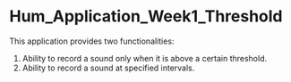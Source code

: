 # Hum_Application_Week1_Threshold
This application provides two functionalities:
1. Ability to record a sound only when it is above a certain threshold. 
2. Ability to record a sound at specified intervals. 
